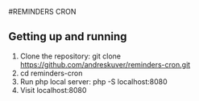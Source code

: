 #REMINDERS CRON


## Getting up and running

1. Clone the repository: git clone https://github.com/andreskuver/reminders-cron.git
2. cd reminders-cron
3. Run php local server: php -S localhost:8080
4. Visit localhost:8080